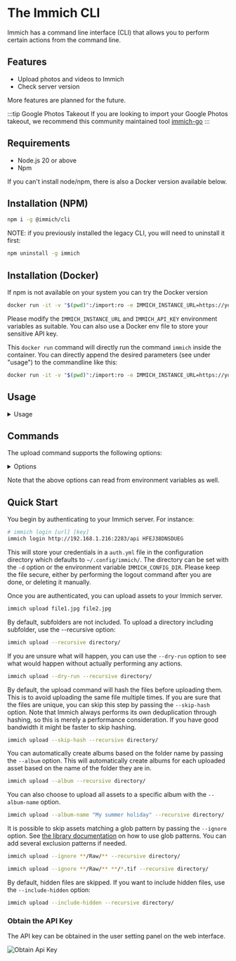 # The Immich CLI

Immich has a command line interface (CLI) that allows you to perform certain actions from the command line.

## Features

- Upload photos and videos to Immich
- Check server version

More features are planned for the future.

:::tip Google Photos Takeout
If you are looking to import your Google Photos takeout, we recommend this community maintained tool [immich-go](https://github.com/simulot/immich-go)
:::

## Requirements

- Node.js 20 or above
- Npm

If you can't install node/npm, there is also a Docker version available below.

## Installation (NPM)

```bash
npm i -g @immich/cli
```

NOTE: if you previously installed the legacy CLI, you will need to uninstall it first:

```bash
npm uninstall -g immich
```

## Installation (Docker)

If npm is not available on your system you can try the Docker version

```bash
docker run -it -v "$(pwd)":/import:ro -e IMMICH_INSTANCE_URL=https://your-immich-instance/api -e IMMICH_API_KEY=your-api-key ghcr.io/immich-app/immich-cli:latest
```

Please modify the `IMMICH_INSTANCE_URL` and `IMMICH_API_KEY` environment variables as suitable. You can also use a Docker env file to store your sensitive API key.

This `docker run` command will directly run the command `immich` inside the container. You can directly append the desired parameters (see under "usage") to the commandline like this:

```bash
docker run -it -v "$(pwd)":/import:ro -e IMMICH_INSTANCE_URL=https://your-immich-instance/api -e IMMICH_API_KEY=your-api-key ghcr.io/immich-app/immich-cli:latest upload -a -c 5 --recursive directory/
```

## Usage

<details>
<summary>Usage</summary>

```
$ immich
Usage: immich [options] [command]

Command line interface for Immich

Options:
  -V, --version                       output the version number
  -d, --config-directory <directory>  Configuration directory where auth.yml will be stored (default: "~/.config/immich/", env:
                                      IMMICH_CONFIG_DIR)
  -u, --url [url]                     Immich server URL (env: IMMICH_INSTANCE_URL)
  -k, --key [key]                     Immich API key (env: IMMICH_API_KEY)
  -h, --help                          display help for command

Commands:
  login|login-key <url> <key>         Login using an API key
  logout                              Remove stored credentials
  server-info                         Display server information
  upload [options] [paths...]         Upload assets
  help [command]                      display help for command
```

</details>

## Commands

The upload command supports the following options:

<details>
<summary>Options</summary>

```
Usage: immich upload [paths...] [options]

Upload assets

Arguments:
  paths                       One or more paths to assets to be uploaded

Options:
  -r, --recursive             Recursive (default: false, env: IMMICH_RECURSIVE)
  -i, --ignore <pattern>      Pattern to ignore (env: IMMICH_IGNORE_PATHS)
  -h, --skip-hash             Don't hash files before upload (default: false, env: IMMICH_SKIP_HASH)
  -H, --include-hidden        Include hidden folders (default: false, env: IMMICH_INCLUDE_HIDDEN)
  -a, --album                 Automatically create albums based on folder name (default: false, env: IMMICH_AUTO_CREATE_ALBUM)
  -A, --album-name <name>     Add all assets to specified album (env: IMMICH_ALBUM_NAME)
  -n, --dry-run               Don't perform any actions, just show what will be done (default: false, env: IMMICH_DRY_RUN)
  -c, --concurrency <number>  Number of assets to upload at the same time (default: 4, env: IMMICH_UPLOAD_CONCURRENCY)
  --delete                    Delete local assets after upload (env: IMMICH_DELETE_ASSETS)
  --no-progress               Hide progress bars (env: IMMICH_PROGRESS_BAR)
  --watch                     Watch for changes and upload automatically (default: false, env: IMMICH_WATCH_CHANGES)
  --help                      display help for command
```

</details>

Note that the above options can read from environment variables as well.

## Quick Start

You begin by authenticating to your Immich server. For instance:

```bash
# immich login [url] [key]
immich login http://192.168.1.216:2283/api HFEJ38DNSDUEG
```

This will store your credentials in a `auth.yml` file in the configuration directory which defaults to `~/.config/immich/`. The directory can be set with the `-d` option or the environment variable `IMMICH_CONFIG_DIR`. Please keep the file secure, either by performing the logout command after you are done, or deleting it manually.

Once you are authenticated, you can upload assets to your Immich server.

```bash
immich upload file1.jpg file2.jpg
```

By default, subfolders are not included. To upload a directory including subfolder, use the --recursive option:

```bash
immich upload --recursive directory/
```

If you are unsure what will happen, you can use the `--dry-run` option to see what would happen without actually performing any actions.

```bash
immich upload --dry-run --recursive directory/
```

By default, the upload command will hash the files before uploading them. This is to avoid uploading the same file multiple times. If you are sure that the files are unique, you can skip this step by passing the `--skip-hash` option. Note that Immich always performs its own deduplication through hashing, so this is merely a performance consideration. If you have good bandwidth it might be faster to skip hashing.

```bash
immich upload --skip-hash --recursive directory/
```

You can automatically create albums based on the folder name by passing the `--album` option. This will automatically create albums for each uploaded asset based on the name of the folder they are in.

```bash
immich upload --album --recursive directory/
```

You can also choose to upload all assets to a specific album with the `--album-name` option.

```bash
immich upload --album-name "My summer holiday" --recursive directory/
```

It is possible to skip assets matching a glob pattern by passing the `--ignore` option. See [the library documentation](docs/features/libraries.md) on how to use glob patterns. You can add several exclusion patterns if needed.

```bash
immich upload --ignore **/Raw/** --recursive directory/
```

```bash
immich upload --ignore **/Raw/** **/*.tif --recursive directory/
```

By default, hidden files are skipped. If you want to include hidden files, use the `--include-hidden` option:

```bash
immich upload --include-hidden --recursive directory/
```

### Obtain the API Key

The API key can be obtained in the user setting panel on the web interface.

![Obtain Api Key](./img/obtain-api-key.webp)
